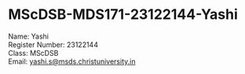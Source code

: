 # MScDSB-MDS171-23122144-Yashi

Name: Yashi  
Register Number: 23122144  
Class: MScDSB  
Email: yashi.s@msds.christuniversity.in  

